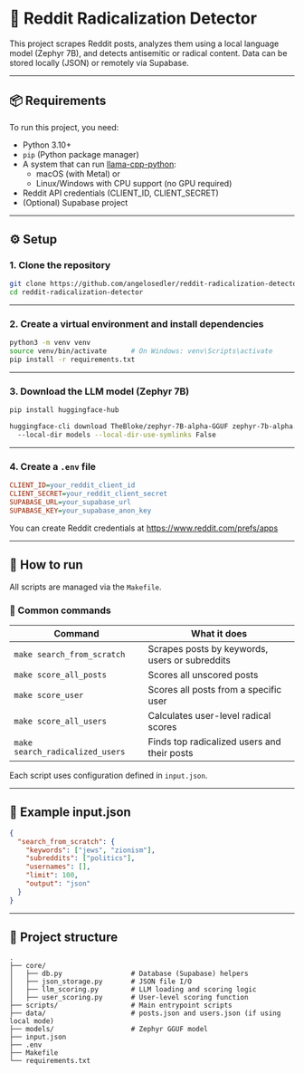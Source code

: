 
# 🧠 Reddit Radicalization Detector

This project scrapes Reddit posts, analyzes them using a local language model (Zephyr 7B), and detects antisemitic or radical content. Data can be stored locally (JSON) or remotely via Supabase.

---

## 📦 Requirements

To run this project, you need:

- Python 3.10+
- `pip` (Python package manager)
- A system that can run [llama-cpp-python](https://github.com/abetlen/llama-cpp-python):
  - macOS (with Metal) or
  - Linux/Windows with CPU support (no GPU required)
- Reddit API credentials (CLIENT_ID, CLIENT_SECRET)
- (Optional) Supabase project

---

## ⚙️ Setup

### 1. Clone the repository

```bash
git clone https://github.com/angelosedler/reddit-radicalization-detector.git
cd reddit-radicalization-detector
```

---

### 2. Create a virtual environment and install dependencies

```bash
python3 -m venv venv
source venv/bin/activate      # On Windows: venv\Scripts\activate
pip install -r requirements.txt
```

---

### 3. Download the LLM model (Zephyr 7B)

```bash
pip install huggingface-hub

huggingface-cli download TheBloke/zephyr-7B-alpha-GGUF zephyr-7b-alpha.Q4_K_M.gguf \\
  --local-dir models --local-dir-use-symlinks False
```

---

### 4. Create a `.env` file

```ini
CLIENT_ID=your_reddit_client_id
CLIENT_SECRET=your_reddit_client_secret
SUPABASE_URL=your_supabase_url
SUPABASE_KEY=your_supabase_anon_key
```

You can create Reddit credentials at https://www.reddit.com/prefs/apps

---

## 🧪 How to run

All scripts are managed via the `Makefile`.

### 🔧 Common commands

| Command                          | What it does |
|----------------------------------|---------------|
| `make search_from_scratch`       | Scrapes posts by keywords, users or subreddits |
| `make score_all_posts`           | Scores all unscored posts |
| `make score_user`                | Scores all posts from a specific user |
| `make score_all_users`           | Calculates user-level radical scores |
| `make search_radicalized_users` | Finds top radicalized users and their posts |

Each script uses configuration defined in `input.json`.

---

## 📝 Example input.json

```json
{
  "search_from_scratch": {
    "keywords": ["jews", "zionism"],
    "subreddits": ["politics"],
    "usernames": [],
    "limit": 100,
    "output": "json"
  }
}
```

---

## 📂 Project structure

```
.
├── core/
│   ├── db.py                 # Database (Supabase) helpers
│   ├── json_storage.py       # JSON file I/O
│   ├── llm_scoring.py        # LLM loading and scoring logic
│   ├── user_scoring.py       # User-level scoring function
├── scripts/                  # Main entrypoint scripts
├── data/                     # posts.json and users.json (if using local mode)
├── models/                   # Zephyr GGUF model
├── input.json
├── .env
├── Makefile
└── requirements.txt
```
